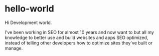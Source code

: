 # hello-world
Hi Development world.

I've been working in SEO for almost 10 years and now want to but all  my knowledge to better use and build websites and apps SEO optimized, instead of telling other developers how to optimize sites they've built or manage.
